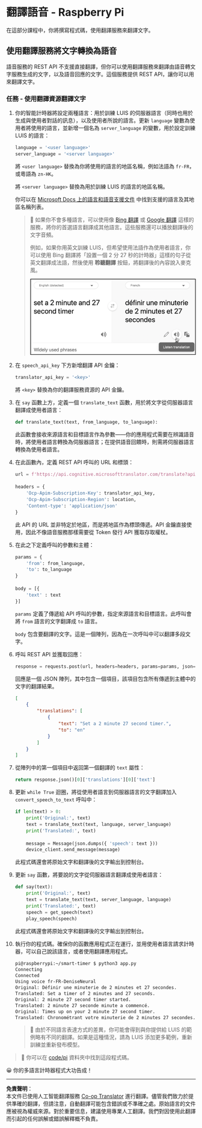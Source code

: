 <!--
CO_OP_TRANSLATOR_METADATA:
{
  "original_hash": "bbb5aa34221fe129dd3ce4d9ec33831a",
  "translation_date": "2025-08-26T15:22:48+00:00",
  "source_file": "6-consumer/lessons/4-multiple-language-support/pi-translate-speech.md",
  "language_code": "hk"
}
-->
# 翻譯語音 - Raspberry Pi

在這部分課程中，你將撰寫程式碼，使用翻譯服務來翻譯文字。

## 使用翻譯服務將文字轉換為語音

語音服務的 REST API 不支援直接翻譯，但你可以使用翻譯服務來翻譯由語音轉文字服務生成的文字，以及語音回應的文字。這個服務提供 REST API，讓你可以用來翻譯文字。

### 任務 - 使用翻譯資源翻譯文字

1. 你的智能計時器將設定兩種語言：用於訓練 LUIS 的伺服器語言（同時也用於生成與使用者對話的訊息），以及使用者所說的語言。更新 `language` 變數為使用者將使用的語言，並新增一個名為 `server_language` 的變數，用於設定訓練 LUIS 的語言：

    ```python
    language = '<user language>'
    server_language = '<server language>'
    ```

    將 `<user language>` 替換為你將使用的語言的地區名稱，例如法語為 `fr-FR`，或粵語為 `zn-HK`。

    將 `<server language>` 替換為用於訓練 LUIS 的語言的地區名稱。

    你可以在 [Microsoft Docs 上的語言和語音支援文件](https://docs.microsoft.com/azure/cognitive-services/speech-service/language-support?WT.mc_id=academic-17441-jabenn#speech-to-text) 中找到支援的語言及其地區名稱列表。

    > 💁 如果你不會多種語言，可以使用像 [Bing 翻譯](https://www.bing.com/translator) 或 [Google 翻譯](https://translate.google.com) 這樣的服務，將你的首選語言翻譯成其他語言。這些服務還可以播放翻譯後的文字音頻。
    >
    > 例如，如果你用英文訓練 LUIS，但希望使用法語作為使用者語言，你可以使用 Bing 翻譯將「設置一個 2 分 27 秒的計時器」這樣的句子從英文翻譯成法語，然後使用 **聆聽翻譯** 按鈕，將翻譯後的內容說入麥克風。
    >
    > ![Bing 翻譯上的聆聽翻譯按鈕](../../../../../translated_images/bing-translate.348aa796d6efe2a92f41ea74a5cf42bb4c63d6faaa08e7f46924e072a35daa48.hk.png)

1. 在 `speech_api_key` 下方新增翻譯 API 金鑰：

    ```python
    translator_api_key = '<key>'
    ```

    將 `<key>` 替換為你的翻譯服務資源的 API 金鑰。

1. 在 `say` 函數上方，定義一個 `translate_text` 函數，用於將文字從伺服器語言翻譯成使用者語言：

    ```python
    def translate_text(text, from_language, to_language):
    ```

    此函數會接收來源語言和目標語言作為參數——你的應用程式需要在辨識語音時，將使用者語言轉換為伺服器語言；在提供語音回饋時，則需將伺服器語言轉換為使用者語言。

1. 在此函數內，定義 REST API 呼叫的 URL 和標頭：

    ```python
    url = f'https://api.cognitive.microsofttranslator.com/translate?api-version=3.0'

    headers = {
        'Ocp-Apim-Subscription-Key': translator_api_key,
        'Ocp-Apim-Subscription-Region': location,
        'Content-type': 'application/json'
    }
    ```

    此 API 的 URL 並非特定於地區，而是將地區作為標頭傳遞。API 金鑰直接使用，因此不像語音服務那樣需要從 Token 發行 API 獲取存取權杖。

1. 在此之下定義呼叫的參數和主體：

    ```python
    params = {
        'from': from_language,
        'to': to_language
    }

    body = [{
        'text' : text
    }]
    ```

    `params` 定義了傳遞給 API 呼叫的參數，指定來源語言和目標語言。此呼叫會將 `from` 語言的文字翻譯成 `to` 語言。

    `body` 包含要翻譯的文字。這是一個陣列，因為在一次呼叫中可以翻譯多段文字。

1. 呼叫 REST API 並獲取回應：

    ```python
    response = requests.post(url, headers=headers, params=params, json=body)
    ```

    回應是一個 JSON 陣列，其中包含一個項目，該項目包含所有傳遞到主體中的文字的翻譯結果。

    ```json
    [
        {
            "translations": [
                {
                    "text": "Set a 2 minute 27 second timer.",
                    "to": "en"
                }
            ]
        }
    ]
    ```

1. 從陣列中的第一個項目中返回第一個翻譯的 `text` 屬性：

    ```python
    return response.json()[0]['translations'][0]['text']
    ```

1. 更新 `while True` 迴圈，將從使用者語言到伺服器語言的文字翻譯加入 `convert_speech_to_text` 呼叫中：

    ```python
    if len(text) > 0:
        print('Original:', text)
        text = translate_text(text, language, server_language)
        print('Translated:', text)

        message = Message(json.dumps({ 'speech': text }))
        device_client.send_message(message)
    ```

    此程式碼還會將原始文字和翻譯後的文字輸出到控制台。

1. 更新 `say` 函數，將要說的文字從伺服器語言翻譯成使用者語言：

    ```python
    def say(text):
        print('Original:', text)
        text = translate_text(text, server_language, language)
        print('Translated:', text)
        speech = get_speech(text)
        play_speech(speech)
    ```

    此程式碼還會將原始文字和翻譯後的文字輸出到控制台。

1. 執行你的程式碼。確保你的函數應用程式正在運行，並用使用者語言請求計時器，可以自己說該語言，或者使用翻譯應用程式。

    ```output
    pi@raspberrypi:~/smart-timer $ python3 app.py
    Connecting
    Connected
    Using voice fr-FR-DeniseNeural
    Original: Définir une minuterie de 2 minutes et 27 secondes.
    Translated: Set a timer of 2 minutes and 27 seconds.
    Original: 2 minute 27 second timer started.
    Translated: 2 minute 27 seconde minute a commencé.
    Original: Times up on your 2 minute 27 second timer.
    Translated: Chronométrant votre minuterie de 2 minutes 27 secondes.
    ```

    > 💁 由於不同語言表達方式的差異，你可能會得到與你提供給 LUIS 的範例略有不同的翻譯。如果是這種情況，請為 LUIS 添加更多範例，重新訓練並重新發布模型。

> 💁 你可以在 [code/pi](../../../../../6-consumer/lessons/4-multiple-language-support/code/pi) 資料夾中找到這段程式碼。

😀 你的多語言計時器程式大功告成！

---

**免責聲明**：  
本文件已使用人工智能翻譯服務 [Co-op Translator](https://github.com/Azure/co-op-translator) 進行翻譯。儘管我們致力於提供準確的翻譯，但請注意，自動翻譯可能包含錯誤或不準確之處。原始語言的文件應被視為權威來源。對於重要信息，建議使用專業人工翻譯。我們對因使用此翻譯而引起的任何誤解或錯誤解釋概不負責。